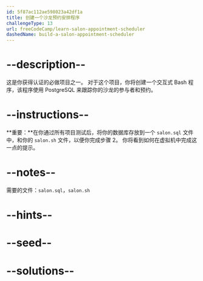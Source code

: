 ```yaml
---
id: 5f87ac112ae598023a42df1a
title: 创建一个沙龙预约安排程序
challengeType: 13
url: freeCodeCamp/learn-salon-appointment-scheduler
dashedName: build-a-salon-appointment-scheduler
---
```


# --description--

这是你获得认证的必做项目之一。 对于这个项目，你将创建一个交互式 Bash 程序，该程序使用 PostgreSQL 来跟踪你的沙龙的参与者和预约。

# --instructions--

**重要：**在你通过所有项目测试后，将你的数据库存放到一个 `salon.sql` 文件中，和你的 `salon.sh` 文件，以便你完成步骤 2。 你将看到如何在虚拟机中完成这一点的提示。

# --notes--

需要的文件：`salon.sql`，`salon.sh`

# --hints--

# --seed--

# --solutions--
